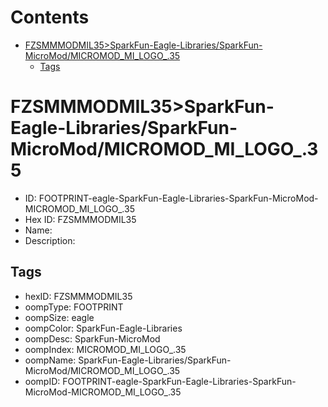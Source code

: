 



Contents
========

* [FZSMMMODMIL35>SparkFun-Eagle-Libraries/SparkFun-MicroMod/MICROMOD_MI_LOGO_.35](#fzsmmmodmil35sparkfun-eagle-librariessparkfun-micromodmicromod_mi_logo_35)
	* [Tags](#tags)

# FZSMMMODMIL35>SparkFun-Eagle-Libraries/SparkFun-MicroMod/MICROMOD_MI_LOGO_.35

- ID: FOOTPRINT-eagle-SparkFun-Eagle-Libraries-SparkFun-MicroMod-MICROMOD_MI_LOGO_.35
- Hex ID: FZSMMMODMIL35
- Name: 
- Description: 

## Tags

- hexID: FZSMMMODMIL35
- oompType: FOOTPRINT
- oompSize: eagle
- oompColor: SparkFun-Eagle-Libraries
- oompDesc: SparkFun-MicroMod
- oompIndex: MICROMOD_MI_LOGO_.35
- oompName: SparkFun-Eagle-Libraries/SparkFun-MicroMod/MICROMOD_MI_LOGO_.35
- oompID: FOOTPRINT-eagle-SparkFun-Eagle-Libraries-SparkFun-MicroMod-MICROMOD_MI_LOGO_.35

